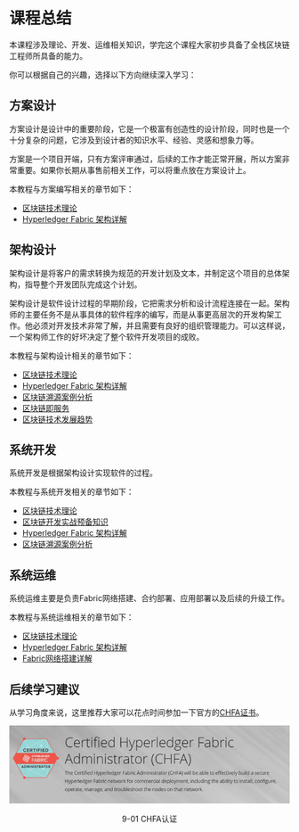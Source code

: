 # 课程总结

本课程涉及理论、开发、运维相关知识，学完这个课程大家初步具备了全栈区块链工程师所具备的能力。

你可以根据自己的兴趣，选择以下方向继续深入学习：
## 方案设计

方案设计是设计中的重要阶段，它是一个极富有创造性的设计阶段，同时也是一个十分复杂的问题，它涉及到设计者的知识水平、经验、灵感和想象力等。

方案是一个项目开端，只有方案评审通过，后续的工作才能正常开展，所以方案非常重要。如果你长期从事售前相关工作，可以将重点放在方案设计上。

本教程与方案编写相关的章节如下：

* [区块链技术理论](./chapter1_00.md)
* [Hyperledger Fabric 架构详解](./chapter3_00.md)
   
##  架构设计

架构设计是将客户的需求转换为规范的开发计划及文本，并制定这个项目的总体架构，指导整个开发团队完成这个计划。

架构设计是软件设计过程的早期阶段，它把需求分析和设计流程连接在一起。架构师的主要任务不是从事具体的软件程序的编写，而是从事更高层次的开发构架工作。他必须对开发技术非常了解，并且需要有良好的组织管理能力。可以这样说，一个架构师工作的好坏决定了整个软件开发项目的成败。

本教程与架构设计相关的章节如下：
* [区块链技术理论](./chapter1_00.md)
* [Hyperledger Fabric 架构详解](./chapter3_00.md)
* [区块链溯源案例分析](./chapter6_00.md)
* [区块链即服务](./chapter7_00.md)
* [区块链技术发展趋势](./chapter8_00.md)

## 系统开发
系统开发是根据架构设计实现软件的过程。

本教程与系统开发相关的章节如下：
* [区块链技术理论](./chapter1_00.md)
* [区块链开发实战预备知识](./chapter2%2000.md)
* [Hyperledger Fabric 架构详解](./chapter3_00.md)
* [区块链溯源案例分析](./chapter6_00.md)

## 系统运维
系统运维主要是负责Fabric网络搭建、合约部署、应用部署以及后续的升级工作。

本教程与系统运维相关的章节如下：
* [区块链技术理论](./chapter1_00.md)
* [Hyperledger Fabric 架构详解](./chapter3_00.md)
* [Fabric网络搭建详解](./chapter3_00.md)

## 后续学习建议
从学习角度来说，这里推荐大家可以花点时间参加一下官方的[CHFA证书](https://training.linuxfoundation.org/training/hyperledger-fabric-administration-lfs272/)。

<div align=center>


![CHFA证书](./pic/auto/image133.jpg) 

9-01 CHFA认证
</div>



